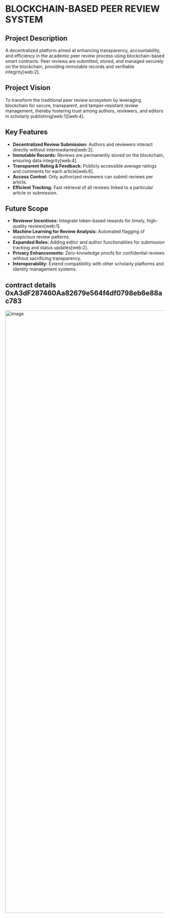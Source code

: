 # BLOCKCHAIN-BASED PEER REVIEW SYSTEM

## Project Description
A decentralized platform aimed at enhancing transparency, accountability, and efficiency in the academic peer review process using blockchain-based smart contracts. Peer reviews are submitted, stored, and managed securely on the blockchain, providing immutable records and verifiable integrity[web:2].

## Project Vision
To transform the traditional peer review ecosystem by leveraging blockchain for secure, transparent, and tamper-resistant review management, thereby fostering trust among authors, reviewers, and editors in scholarly publishing[web:1][web:4].

## Key Features
- **Decentralized Review Submission:** Authors and reviewers interact directly without intermediaries[web:2].
- **Immutable Records:** Reviews are permanently stored on the blockchain, ensuring data integrity[web:4].
- **Transparent Rating & Feedback:** Publicly accessible average ratings and comments for each article[web:6].
- **Access Control:** Only authorized reviewers can submit reviews per article.
- **Efficient Tracking:** Fast retrieval of all reviews linked to a particular article or submission.

## Future Scope
- **Reviewer Incentives:** Integrate token-based rewards for timely, high-quality reviews[web:1].
- **Machine Learning for Review Analysis:** Automated flagging of suspicious review patterns.
- **Expanded Roles:** Adding editor and author functionalities for submission tracking and status updates[web:2].
- **Privacy Enhancements:** Zero-knowledge proofs for confidential reviews without sacrificing transparency.
- **Interoperability:** Extend compatibility with other scholarly platforms and identity management systems.

## contract details 0xA3dF287460Aa82679e564f4df0798eb6e88ac783

<img width="2920" height="1904" alt="image" src="https://github.com/user-attachments/assets/b7591ab2-aa5d-4d41-8551-2b943fe4b120" />
